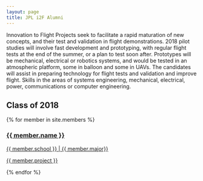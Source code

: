 ```yaml
---
layout: page
title: JPL i2F Alumni
---
```


Innovation to Flight Projects seek to facilitate a rapid maturation of new concepts, and their test and validation in flight demonstrations. 2018 pilot studies will involve fast development and prototyping, with regular flight tests at the end of the summer, or a plan to test soon after. Prototypes will be mechanical, electrical or robotics systems, and would be tested in an atmospheric platform, some in balloon and some in UAVs. The candidates will assist in preparing technology for flight tests and validation and improve flight. Skills in the areas of systems engineering, mechanical, electrical, power, communications or computer engineering.

## Class of 2018

<section class="people">
	{% for member in site.members %}
	<a href="{{ site.baseurl }}{{ member.url }}">
		<span class="image">
			<img src="images/headshots/{{ member.image }}" alt="" />
		</span>
		<h3>{{ member.name }}</h3>
		<p>{{ member.school }} | {{ member.major}}</p>
		<p>{{ member.project }}</p>
	</a>
	{% endfor %}
</section>

<br>



